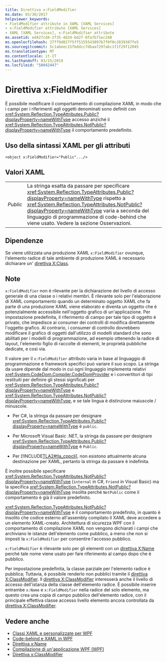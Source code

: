 ```yaml
---
title: Direttiva x:FieldModifier
ms.date: 03/30/2017
helpviewer_keywords:
- FieldModifier attribute in XAML [XAML Services]
- x:FieldModifier attribute [XAML Services]
- XAML [XAML Services], x:FieldModifier attribute
ms.assetid: ed427cd4-2f35-4d24-bd2f-0fa7b71ec248
ms.openlocfilehash: 27ff9d027f5ff5155543097b7f0f0c2839387fe5
ms.sourcegitcommit: 5c1abeec15fbddcc7dbaa729fabc1f1f29f12045
ms.translationtype: MT
ms.contentlocale: it-IT
ms.lasthandoff: 03/15/2019
ms.locfileid: "58042447"
---
```

# <a name="xfieldmodifier-directive"></a>Direttiva x:FieldModifier
È possibile modificare il comportamento di compilazione XAML in modo che i campi per i riferimenti agli oggetti denominati sono definiti con <xref:System.Reflection.TypeAttributes.Public?displayProperty=nameWithType> accesso anziché il <xref:System.Reflection.TypeAttributes.NotPublic?displayProperty=nameWithType> il comportamento predefinito.  
  
## <a name="xaml-attribute-usage"></a>Uso della sintassi XAML per gli attributi  
  
```xaml  
<object x:FieldModifier="Public".../>  
```  
  
## <a name="xaml-values"></a>Valori XAML  
  
|||  
|-|-|  
|*Public*|La stringa esatta da passare per specificare <xref:System.Reflection.TypeAttributes.Public?displayProperty=nameWithType> rispetto a <xref:System.Reflection.TypeAttributes.NotPublic?displayProperty=nameWithType> varia a seconda del linguaggio di programmazione di code-behind che viene usato. Vedere la sezione Osservazioni.|  
  
## <a name="dependencies"></a>Dipendenze  
 Se viene utilizzata una produzione XAML `x:FieldModifier` ovunque, l'elemento radice di tale ambiente di produzione XAML è necessario dichiarare un' [direttiva X:Class](x-class-directive.md).  
  
## <a name="remarks"></a>Note  
 `x:FieldModifier` non è rilevante per la dichiarazione del livello di accesso generale di una classe o i relativi membri. È rilevante solo per l'elaborazione di XAML comportamento quando un determinato oggetto XAML che fa parte di una produzione XAML viene elaborato e diventa un oggetto che è potenzialmente accessibile nell'oggetto grafico di un'applicazione. Per impostazione predefinita, il riferimento di campo per tale tipo di oggetto è privato, che impedisce ai consumer dei controlli di modifica direttamente l'oggetto grafico. Al contrario, i consumer di controllo dovrebbero modificare il grafico di oggetti dall'utilizzo di modelli standard che sono abilitati per i modelli di programmazione, ad esempio ottenendo la radice di layout, l'elemento figlio di raccolte di elementi, le proprietà pubbliche dedicate, e così via.  
  
 Il valore per il `x:FieldModifier` attributo varia in base al linguaggio di programmazione e framework specifici può variare il suo scopo. La stringa da usare dipende dal modo in cui ogni linguaggio implementa relativi <xref:System.CodeDom.Compiler.CodeDomProvider> e i convertitori di tipi restituiti per definire gli stessi significati per <xref:System.Reflection.TypeAttributes.Public?displayProperty=nameWithType> e <xref:System.Reflection.TypeAttributes.NotPublic?displayProperty=nameWithType>, e se tale lingua è distinzione maiuscole / minuscole.  
  
-   Per C#, la stringa da passare per designare <xref:System.Reflection.TypeAttributes.Public?displayProperty=nameWithType> è `public`.  
  
-   Per Microsoft Visual Basic .NET, la stringa da passare per designare <xref:System.Reflection.TypeAttributes.Public?displayProperty=nameWithType> è `Public`.  
  
-   Per [!INCLUDE[TLA2#tla_cppcli](../../../includes/tla2sharptla-cppcli-md.md)], non esistono attualmente alcuna destinazione per XAML, pertanto la stringa da passare è indefinita.  
  
 È inoltre possibile specificare <xref:System.Reflection.TypeAttributes.NotPublic?displayProperty=nameWithType> (`internal` in C#, `Friend` in Visual Basic) ma la specifica <xref:System.Reflection.TypeAttributes.NotPublic?displayProperty=nameWithType> insolita perché `NotPublic` come il comportamento è già il valore predefinito.  
  
 <xref:System.Reflection.TypeAttributes.NotPublic?displayProperty=nameWithType> è il comportamento predefinito, in quanto è insolito che codice esterno all'assembly compilato il XAML deve accedere a un elemento XAML-creato. Architettura di sicurezza WPF con il comportamento di compilazione XAML non vengono dichiarati i campi che archiviano le istanze dell'elemento come pubblico, a meno che non si imposti la `x:FieldModifier` per consentire l'accesso pubblico.  
  
 `x:FieldModifier` è rilevante solo per gli elementi con un [direttiva X:Name](x-name-directive.md) perché tale nome viene usato per fare riferimento al campo dopo che è pubblico.  
  
 Per impostazione predefinita, la classe parziale per l'elemento radice è pubblica; Tuttavia, è possibile renderlo non pubblici tramite il [direttiva X:ClassModifier](x-classmodifier-directive.md). Il [direttiva X:ClassModifier](x-classmodifier-directive.md) interesserà anche il livello di accesso dell'istanza della classe dell'elemento radice. È possibile inserire entrambe `x:Name` e `x:FieldModifier` nella radice del solo elemento, ma questo crea una copia di campo pubblico dell'elemento radice, con il principale effettiva classe accesso livello elemento ancora controllata da [direttiva X:ClassModifier](x-classmodifier-directive.md).  
  
## <a name="see-also"></a>Vedere anche
- [Classi XAML e personalizzate per WPF](../wpf/advanced/xaml-and-custom-classes-for-wpf.md)
- [Code-behind e XAML in WPF](../wpf/advanced/code-behind-and-xaml-in-wpf.md)
- [Direttiva x:Name](x-name-directive.md)
- [Compilazione di un'applicazione WPF (WPF)](../wpf/app-development/building-a-wpf-application-wpf.md)
- [Direttiva x:ClassModifier](x-classmodifier-directive.md)
